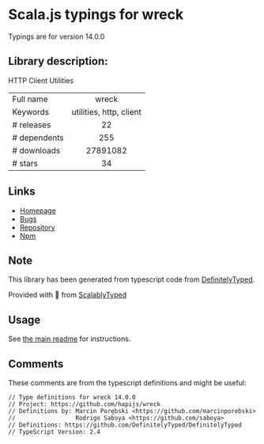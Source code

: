 
# Scala.js typings for wreck

Typings are for version 14.0.0

## Library description:
HTTP Client Utilities

|                    |                 |
| ------------------ | :-------------: |
| Full name          | wreck |
| Keywords           | utilities, http, client |
| # releases         | 22 |
| # dependents       | 255 |
| # downloads        | 27891082 |
| # stars            | 34 |

## Links
- [Homepage](https://github.com/hapijs/wreck#readme)
- [Bugs](https://github.com/hapijs/wreck/issues)
- [Repository](https://github.com/hapijs/wreck)
- [Npm](https://www.npmjs.com/package/wreck)
    


## Note
This library has been generated from typescript code from [DefinitelyTyped](https://definitelytyped.org).

Provided with :purple_heart: from [ScalablyTyped](https://github.com/oyvindberg/ScalablyTyped)

## Usage
See [the main readme](../../readme.md) for instructions.

## Comments

These comments are from the typescript definitions and might be useful:
```
// Type definitions for wreck 14.0.0
// Project: https://github.com/hapijs/wreck
// Definitions by: Marcin Porębski <https://github.com/marcinporebski>
//                 Rodrigo Saboya <https://github.com/saboya>
// Definitions: https://github.com/DefinitelyTyped/DefinitelyTyped
// TypeScript Version: 2.4

```

